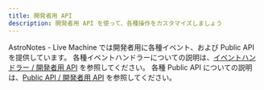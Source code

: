 ```yaml
---
title: 開発者用 API
description: 開発者用 API を使って、各種操作をカスタマイズしましょう
---
```


AstroNotes - Live Machine では開発者用に各種イベント、および Public API を提供しています。
各種イベントハンドラーについての説明は、[イベントハンドラー / 開発者用 API](/astro-notes/live-machine/development/handlers) を参照してください。
各種 Public API についての説明は、[Public API / 開発者用 API](/astro-notes/live-machine/development/methods) を参照してください。
